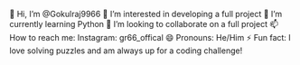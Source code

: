 👋 Hi, I’m @Gokulraj9966
👀 I’m interested in developing a full project
🌱 I’m currently learning Python
💞️ I’m looking to collaborate on a full project
📫 How to reach me: Instagram: gr66_offical
😄 Pronouns: He/Him
⚡ Fun fact: I love solving puzzles and am always up for a coding challenge!

<!---
Gokulraj9966/Gokulraj9966 is a ✨ special ✨ repository because its `README.md` (this file) appears on your GitHub profile.
You can click the Preview link to take a look at your changes.
--->
